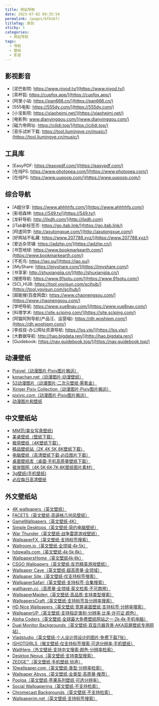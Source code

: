 ```yaml
---
title: 网站导航
date: 2023-07-02 09:35:54
permalink: /pages/bfb1bf/
titleTag: 原创
sticky: 1
categories:
  - 网站导航
tags:
  - 导航
  - 壁纸
  - 影音
---
```


影视影音
------------
- [泥巴影院: https://www.nivod.tv/](https://www.nivod.tv/)
- [茶杯狐: https://cupfox.app/](https://cupfox.app/)
- [阿里小站: https://pan666.cn/](https://pan666.cn/)
- [555电影: https://555dy.com/](https://555dy.com/)
- [小宝影院: https://xiaoheimi.net/](https://xiaoheimi.net/)
- [电影狗: www.dianyinggou.com/](www.dianyinggou.com/)
- [磁力帝网址: https://cilidi.top/](https://cilidi.top/)
- [音乐试听下载: https://tool.liumingye.cn/music/](https://tool.liumingye.cn/music/)

工具库
------------
- [EasyPDF: https://easypdf.com/](https://easypdf.com/)
- [在线PS: https://www.photopea.com/](https://www.photopea.com/)
- [在线PS: https://www.uupoop.com/](https://www.uupoop.com/)

综合导航
------------
- [A姐分享: https://www.ahhhhfs.com/](https://www.ahhhhfs.com/)
- [影视森林: https://549.tv/](https://549.tv/)
- [龙轩导航: http://ilxdh.com/](http://ilxdh.com)
- [iTab新标签页: https://go.itab.link/](https://go.itab.link/)
- [阿虚同学: http://axutongxue.com/](http://axutongxue.com/)
- [好网站不私藏: https://www.207788.xyz/](https://www.207788.xyz/)
- [爱达杂货铺: https://adzhp.cn/](https://adzhp.cn/)
- [书签地球: https://www.bookmarkearth.com/](https://www.bookmarkearth.com/)
- [不死鸟: https://iao.su/](https://iao.su/)
- [iMyShare: https://imyshare.com/](https://imyshare.com/)
- [书享家: http://shuxiangjia.cn/](http://shuxiangjia.cn/)
- [搜图导航: https://www.91sotu.com/](https://www.91sotu.com/)
- [SCI_HUB: https://tool.yovisun.com/scihub/](https://tool.yovisun.com/scihub/)
- [超能搜(百度网盘): https://www.chaonengsou.com/](https://www.chaonengsou.com/)
- [学吧导航: https://www.xue8nav.com/](https://www.xue8nav.com/)
- [科塔学术: https://site.sciping.com/](https://site.sciping.com/)
- [阿猫阿狗导航(产品汪、运营喵): https://dh.woshipm.com/](https://dh.woshipm.com/)
- [李叔叔-办公网址资源导航: https://lss.vip/](https://lss.vip/)
- [大数据导航: http://hao.bigdata.ren/](http://hao.bigdata.ren/)
- [Guidebook: https://nav.guidebook.top/](https://nav.guidebook.top/)

动漫壁纸
------------
- <a href="https://pixivel.moe/">Pixivel（动漫图片·Pixiv图片搬运）</a>
- <a href="https://konachan.net/">konachan.net（动漫图片·动漫壁纸）</a>
- <a href="https://www.52dmtp.com/">52动漫图片（动漫图片·二次元壁纸·需氪金）</a>
- <a href="https://acg.blue/">Xinger Pixiv Collection（动漫图片·Pixiv图片搬运）</a>
- <a href="https://pixivic.com/">pixivic.com（动漫图片·Pixiv图片搬运）</a>
- <a href="https://anime-pictures.net/">动漫图片和壁纸</a>

中文壁纸站
------------
- <a href="https://www.95mm.net/">MM范(美女写真壁纸)</a>
- <a href="http://www.win4000.com/">美桌壁纸（壁纸下载）</a>
- <a href="https://bz.zzzmh.cn/">极简壁纸（4K壁纸下载）</a>
- <a href="https://cn.best-wallpaper.net/">精品壁纸站（2K 4K 5K 8K壁纸下载）</a>
- <a href="http://lcoc.top/bizhi/">电脑壁纸（高清壁纸下载·必应图片下载）</a>
- <a href="https://www.bizhik.com/">桌面壁纸库（桌面·手机高质量壁纸下载）</a>
- <a href="http://pic.netbian.com/">彼岸图网（4K·5K·6K·7K·8K壁纸图片素材）</a>
- <a href="https://www.3gbizhi.com/">3g壁纸(手机壁纸)</a>
- <a href="https://bing.ioliu.cn/">必应每日高清壁纸</a>

外文壁纸站
------------
- <a href="https://free4kwallpapers.com/">4K wallpapers（英文壁纸）</a>
- <a href="http://www.facets.la/">FACETS（英文壁纸·高逼格几何风壁纸）</a>
- <a href="https://www.gamewallpapers.com/">GameWallpapers（英文壁纸·4K）</a>
- <a href="http://simpledesktops.com/">Simple Desktops（英文壁纸·简约电脑壁纸）</a>
- <a href="https://warthunder.com/en">War Thunder（英文壁纸·战争雷霆游戏壁纸）</a>
- <a href="https://wallpaperfx.com/">WallpaperFX（英文壁纸·支持标签搜索）</a>
- <a href="https://wallroom.io/">Wallroom.io（英文壁纸·全领域·4k·5k）</a>
- <a href="https://hdqwalls.com/">hdqwalls.com（英文壁纸·4k·5k·8k）</a>
- <a href="https://wallpapershome.com/">WallpapersHome（英文壁纸4k·8k）</a>
- <a href="https://www.csgowallpapers.com/">CSGO Wallpapers（英文壁纸·反恐精英游戏壁纸）</a>
- <a href="https://wallpapercave.com/">Wallpaper Cave（英文壁纸·超高质量·全领域）</a>
- <a href="https://wallpapersite.com/">Wallpaper Site（英文壁纸·仅支持标签搜索）</a>
- <a href="https://wallpapersafari.com/">WallpaperSafari（英文壁纸·支持标签·合集搜索）</a>
- <a href="https://wallhaven.cc/">wallhaven.cc（高质量·全领域·英文检索·不可商用）</a>
- <a href="https://www.wallpapermaiden.com/">WallpaperMaiden（英文壁纸·高品质·支持类型搜索）</a>
- <a href="https://wallpaperscraft.com/">WallpapersCraft（英文壁纸·支持标签及分辨率搜索）</a>
- <a href="https://www.hdnicewallpapers.com/">HD Nice Wallpapers（英文壁纸·宽屏桌面壁纸·支持标签·分辨率搜索）</a>
- <a href="https://www.wallpaperup.com/">WallpaperUP（英文壁纸·支持指定类别·分辨率·比率·许可证·颜色）</a>
- <a href="https://alphacoders.com/">Alpha Coders（英文壁纸·全球最大免费壁纸网站之一·2k·4k·手机电脑）</a>
- <a href="https://www.dualmonitorbackgrounds.com/">Dual Monitor Backgrounds（英文壁纸·双显示器背景·AKA双屏壁纸专用网站）</a>
- <a href="https://vlad.studio/">Vladstudio（英文壁纸·个人设计师设计的图片·免费下载7张）</a>
- <a href="https://joer.ru/">ISHOTGIRLS（俄文壁纸·仅支持标签搜索·可选分辨率·手机壁纸）</a>
- <a href="https://wallhere.com/">WallHere（外文壁纸·支持中文搜索·颜色·分辨率检索）</a>
- <a href="https://www.desktopnexus.com/">Desktop Nexus（英文壁纸·支持类型搜索）</a>
- <a href="https://www.zedge.net/ringtones-and-wallpapers">ZEDGE™（英文壁纸·手机壁纸·铃声）</a>
- <a href="https://www.10wallpaper.com/">10wallpaper.com（英文壁纸·类型·分辨率检索）</a>
- <a href="https://wall.alphacoders.com/">Wallpaper Abyss（英文壁纸·全类型·高质量·推荐）</a>
- <a href="http://poolga.com/">Poolga（英文壁纸·苹果系列壁纸·可选分辨率）</a>
- <a href="https://www.socwall.com/">Social Wallpapering（英文壁纸·不支持检索）</a>
- <a href="https://chromecastbg.alexmeub.com/">Chromecast Backgrounds（英文壁纸·不支持检索）</a>
- <a href="https://wallpaperim.net/">Wallpaperim.net（英文壁纸·支持标签搜索）</a>

